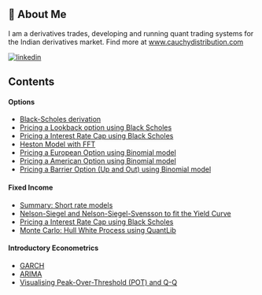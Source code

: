 
## 🚀 About Me
I am a derivatives trades, developing and running quant trading systems for the Indian derivatives market. Find more at www.cauchydistribution.com

[![linkedin](https://img.shields.io/badge/linkedin-0A66C2?style=for-the-badge&logo=linkedin&logoColor=white)](https://www.linkedin.com/)







## Contents

#### Options

* [Black-Scholes derivation](https://github.com/matiassingers/awesome-readme)
* [Pricing a Lookback option using Black Scholes](https://github.com/matiassingers/awesome-readme)
* [Pricing a Interest Rate Cap using Black Scholes](https://github.com/matiassingers/awesome-readme)
* [Heston Model with FFT](https://github.com/matiassingers/awesome-readme)
* [Pricing a European Option using Binomial model](https://github.com/matiassingers/awesome-readme)
* [Pricing a American Option using Binomial model](https://github.com/matiassingers/awesome-readme)
* [Pricing a Barrier Option (Up and Out) using Binomial model](https://github.com/matiassingers/awesome-readme)


#### Fixed Income

* [Summary: Short rate models](https://github.com/matiassingers/awesome-readme)
* [Nelson-Siegel and Nelson-Siegel-Svensson to fit the Yield Curve](https://github.com/matiassingers/awesome-readme)
* [Pricing a Interest Rate Cap using Black Scholes](https://github.com/matiassingers/awesome-readme)
* [Monte Carlo: Hull White Process using QuantLib](https://github.com/matiassingers/awesome-readme)

#### Introductory Econometrics
* [GARCH](https://github.com/matiassingers/awesome-readme)
* [ARIMA](https://github.com/matiassingers/awesome-readme)
* [Visualising Peak-Over-Threshold (POT) and Q-Q](https://github.com/matiassingers/awesome-readme)
